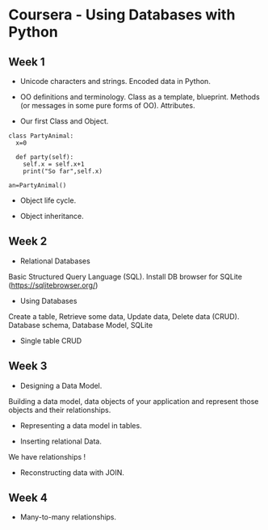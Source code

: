 # Coursera - Using Databases with Python

## Week 1

- Unicode characters and strings. Encoded data in Python.

- OO definitions and terminology. Class as a template, blueprint. Methods (or messages in some pure forms of OO). Attributes.

- Our first Class and Object.

```
class PartyAnimal:
  x=0

  def party(self):
    self.x = self.x+1
    print("So far",self.x)

an=PartyAnimal()
```

- Object life cycle.

- Object inheritance.


## Week 2

- Relational Databases

Basic Structured Query Language (SQL). Install DB browser for SQLite (https://sqlitebrowser.org/)

- Using Databases

Create a table, Retrieve some data, Update data, Delete data (CRUD). Database schema, Database Model, SQLite

- Single table CRUD

## Week 3

- Designing a Data Model.

Building a data model, data objects of your application and represent those objects and their relationships.

- Representing a data model in tables.

- Inserting relational Data.

We have relationships !

- Reconstructing data with JOIN.

## Week 4

- Many-to-many relationships.
